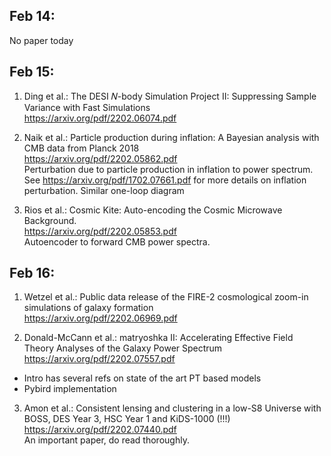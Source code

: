 ## Feb 14:
No paper today

## Feb 15:
1. Ding et al.: The DESI 𝑁-body Simulation Project II: Suppressing Sample Variance with Fast Simulations \
https://arxiv.org/pdf/2202.06074.pdf

2. Naik et al.: Particle production during inflation: A Bayesian analysis with CMB data from Planck 2018 \
https://arxiv.org/pdf/2202.05862.pdf \
Perturbation due to particle production in inflation to power spectrum. See https://arxiv.org/pdf/1702.07661.pdf for more details on inflation perturbation. Similar one-loop diagram

3. Rios et al.: Cosmic Kite: Auto-encoding the Cosmic Microwave Background. \
https://arxiv.org/pdf/2202.05853.pdf \
Autoencoder to forward CMB power spectra.

## Feb 16:
1. Wetzel et al.: Public data release of the FIRE-2 cosmological zoom-in simulations of galaxy formation \
https://arxiv.org/pdf/2202.06969.pdf

2. Donald-McCann et al.: matryoshka II: Accelerating Effective Field Theory Analyses of the Galaxy Power Spectrum \
https://arxiv.org/pdf/2202.07557.pdf 
- Intro has several refs on state of the art PT based models
- Pybird implementation

3. Amon et al.: Consistent lensing and clustering in a low-S8 Universe with BOSS, DES Year 3, HSC Year 1 and KiDS-1000 (!!!) \
https://arxiv.org/pdf/2202.07440.pdf \
An important paper, do read thoroughly.

